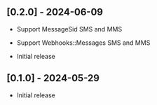## [0.2.0] - 2024-06-09
- Support MessageSid SMS and MMS
- Support Webhooks::Messages SMS and MMS

- Initial release
## [0.1.0] - 2024-05-29

- Initial release
